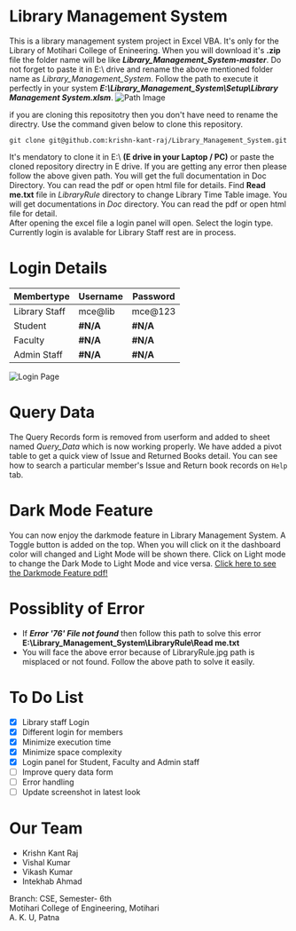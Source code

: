 # Library Management System

This is a library management system project in Excel VBA. 
It's only for the Library of Motihari College of Enineering. 
When you will download it's **.zip** file the folder name will be like **_Library_Management_System-master_**.
Do not forget to paste it in E:\ drive and rename the above mentioned folder name as *Library_Management_System*. 
Follow the path to execute it perfectly in your system **_E:\Library_Management_System\Setup\Library Management System.xlsm_**. 
![Path Image](https://github.com/krishn-kant-raj/Library_Management_System/blob/master/Doc/img/PATH.png)

if you are cloning this repositotry then you don't have need to rename the directry. Use the command given below to clone this repository.

```
git clone git@github.com:krishn-kant-raj/Library_Management_System.git
```
It's mendatory to clone it in E:\ **(E drive in your Laptop / PC)** or paste the cloned repository directry in E drive. If you are getting any error then please follow the above given path.
You will get the full documentation in Doc Directory. 
You can read the pdf or open html file for details. 
Find **Read me.txt** file in _LibraryRule_ directory to change Library Time Table image.
You will get documentations in *Doc* directory. 
You can read the pdf or open html file for detail.  
After opening the excel file a login panel will open. Select the login type. Currently login is avalable for Library Staff rest are in process.


# Login Details
Membertype    | Username | Password
--------------|----------|----------
Library Staff | mce@lib  | mce@123
Student       | **#N/A** |  **#N/A**
Faculty       | **#N/A** |  **#N/A**
Admin Staff   | **#N/A** |  **#N/A**


![Login Page](https://github.com/krishn-kant-raj/Library_Management_System/blob/master/Doc/img/Login%20Panel.png)

# Query Data
The Query Records form is removed from userform and added to sheet named *Query_Data* which is now working properly. 
We have added a pivot table to get a quick view of Issue and Returned Books detail.
You can see how to search a particular member's Issue and Return book records on ``` Help ``` tab.


# Dark Mode Feature
You can now enjoy the darkmode feature in Library Management System.
A Toggle button is added on the top. When you will click on it the dashboard color will changed and Light Mode will be shown there.
Click on Light mode to change the Dark Mode to Light Mode and vice versa.
[Click here to see the Darkmode Feature pdf!](https://github.com/krishn-kant-raj/Library_Management_System/blob/master/Doc/img/darkmode/DarkMode%20Feature%20in%20LMS.pdf)

# Possiblity of Error
- If **_Error '76' File not found_** then follow this path to solve this error **E:\Library_Management_System\LibraryRule\Read me.txt**
- You will face the above error because of LibraryRule.jpg path is misplaced or not found. Follow the above path to solve it easily.

# To Do List
- [x] Library staff Login 
- [x] Different login for members
- [x] Minimize execution time
- [x] Minimize space complexity
- [x] Login panel for Student, Faculty and Admin staff
- [ ] Improve query data form
- [ ] Error handling 
- [ ] Update screenshot in latest look 

# Our Team

- Krishn Kant Raj
- Vishal Kumar
- Vikash Kumar
- Intekhab Ahmad

Branch: CSE, Semester- 6th<br>
Motihari College of Engineering, Motihari<br>
A. K. U, Patna
